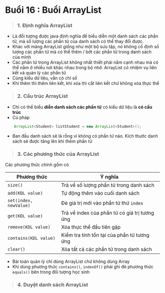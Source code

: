 # Buổi 16 : Buổi ArrayList

> ### 1. Định nghĩa ArrayList

- Là đối tượng được java định nghĩa để biểu diễn một danh sách các phần tử, mà số lượng các phần tử của danh sách có thể thay đổi được.
- Khác với mảng ArrayList giống như một bộ sưu tập, nó không cố định số lượng các phần tử mà có thể thêm / bớt các phần tử trong danh sách của mình
- Các phần tử trong ArrayList không nhất thiết phải nằm cạnh nhau mà có thể nằm ở nhiều nơi khác nhau trong bộ nhớ. ArrayList có nhiệm vụ liên kết và quản lý các phần tử
- Cùng kiểu dữ liệu, vẫn có chỉ số
- Khi thêm thì thêm liên kết, khi xóa thì cắt liên kết chứ không xóa thực thể

> ### 2. Cấu trúc ArrayList

- Chỉ có thể biểu **diễn danh sách các phần tử** có kiểu dữ liệu là **có cấu trúc**
- Cú pháp

```java
    ArrayList<Student> listStudent = new ArrayList<Student>();
```

- Ban đầu danh sách sẽ là rỗng vì không có phần tử nào. Kích thước danh sách sẽ được tăng lên khi thêm phần tử

> ### 3. Các phương thức của ArrayList

Các phương thức chính gồm có

| Phương thức            | Ý nghĩa                                       |
| ---------------------- | --------------------------------------------- |
| `size()`               | Trả về số lượng phần tử trong danh sách       |
| `add(KDL value)`       | Tự động thêm vào cuối danh sách               |
| `set(index, newValue)` | Đè giá trị mới vào phần tử thứ `index`        |
| `get(KDL value)`       | Trả về index của phần tử có giá trị tương ứng |
| `remove(KDL value)`    | Xóa thực thể đầu tiên gặp                     |
| `contains(KDL value)`  | Kiểm tra tính tồn tại của phần tử tương ứng   |
| `clear()`              | Xóa tất cả các phần tử trong danh sách        |

- Bài toán quản lý chỉ dùng ArrayList chứ không dùng Array
- Khi dùng phương thức `contains()`, `indexOf()` phải ghi đè phương thức `equals()` bên trong đối tượng học sinh

> ### 4. Duyệt danh sách ArrayList

